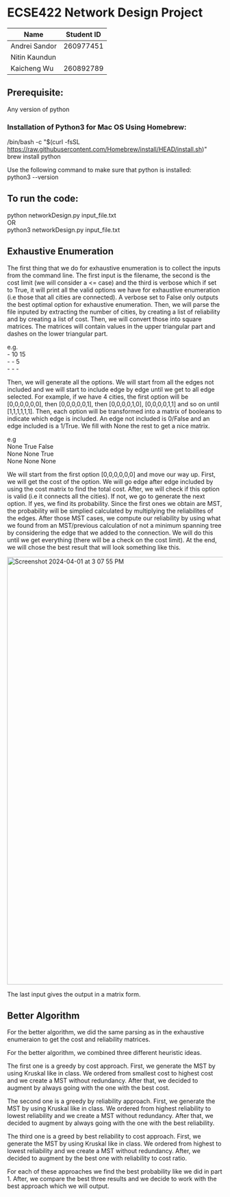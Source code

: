 # ECSE422 Network Design Project

| Name | Student ID |
|-----------------|-----------------|
| Andrei Sandor | 260977451  |
| Nitin Kaundun |   |
| Kaicheng Wu | 260892789 |


## Prerequisite:
Any version of python
### Installation of Python3 for Mac OS Using Homebrew:
/bin/bash -c "$(curl -fsSL https://raw.githubusercontent.com/Homebrew/install/HEAD/install.sh)" \
brew install python 
 
Use the following command to make sure that python is installed: \
python3 --version


## To run the code: 
python networkDesign.py input_file.txt \
OR \
python3 networkDesign.py input_file.txt

## Exhaustive Enumeration
The first thing that we do for exhaustive enumeration is to collect the inputs from the command line. The first input is the filename, the second is the cost limit (we will consider a <= case) and the third is verbose which if set to True, it will print all the valid options we have for exhaustive enumeration (i.e those that all cities are connected). A verbose set to False only outputs the best optimal option for exhaustive enumeration. Then, we will parse the file inputed by extracting the number of cities, by creating a list of reliability and by creating a list of cost. Then, we will convert those into square matrices. The matrices will contain values in the upper triangular part and dashes on the lower triangular part.

e.g. 
<br> - 10 15 
<br> -  - 5 
<br> -  -  - 

Then, we will generate all the options. We will start from all the edges not included and we will start to include edge by edge until we get to all edge selected. For example, if we have 4 cities, the first option will be [0,0,0,0,0,0], then [0,0,0,0,0,1], then [0,0,0,0,1,0], [0,0,0,0,1,1] and so on until [1,1,1,1,1,1]. Then, each option will be transformed into a matrix of booleans to indicate which edge is included. An edge not included is 0/False and an edge included is a 1/True. We fill with None the rest to get a nice matrix.

e.g 
<br> None True False
<br> None None True
<br> None None None

We will start from the first option [0,0,0,0,0,0] and move our way up. First, we will get the cost of the option. We will go edge after edge included by using the cost matrix to find the total cost. After, we will check if this option is valid (i.e it connects all the cities). If not, we go to generate the next option. If yes, we find its probability. Since the first ones we obtain are MST, the probability will be simplied calculated by multiplying the reliabilites of the edges. After those MST cases, we compute our reliability by using what we found from an MST/previous calculation of not a minimum spanning tree by considering the edge that we added to the connection. We will do this until we get everything (there will be a check on the cost limit). At the end, we will chose the best result that will look something like this.


<img width="997" alt="Screenshot 2024-04-01 at 3 07 55 PM" src="https://github.com/Kai-Cheng-WU/ECSE422/assets/97865484/2f9534b9-315d-40c9-868b-93c4ab365744">

The last input gives the output in a matrix form.

## Better Algorithm

For the better algorithm, we did the same parsing as in the exhaustive enumeraion to get the cost and reliability matrices. 

For the better algorithm, we combined three different heuristic ideas.

The first one is a greedy by cost approach. First, we generate the MST by using Kruskal like in class. We ordered from smallest cost to highest cost and we create a MST without redundancy. After that, we decided to augment by always going with the one with the best cost.

The second one is a greedy by reliability approach. First, we generate the MST by using Kruskal like in class. We ordered from highest reliability to lowest reliability and we create a MST without redundancy. After that, we decided to augment by always going with the one with the best reliability.

The third one is a greed by best reliability to cost approach. First, we generate the MST by using Kruskal like in class. We ordered from highest to lowest reliability and we create a MST without redundancy. After, we decided to augment by the best one with reliability to cost ratio. 

For each of these approaches we find the best probability like we did in part 1. After, we compare the best three results and we decide to work with the best approach which we will output. 


